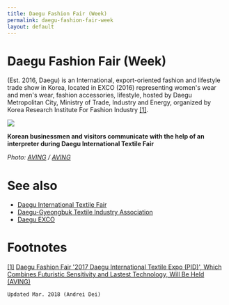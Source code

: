 ```yaml
---
title: Daegu Fashion Fair (Week)
permalink: daegu-fashion-fair-week
layout: default
---
```




# Daegu Fashion Fair (Week)


(Est. 2016, Daegu) is an International, export-oriented fashion and lifestyle trade show in Korea, located in EXCO (2016) representing women's wear and men's wear, fashion accessories, lifestyle, hosted by Daegu Metropolitan City, Ministry of Trade, Industry and Energy, organized by Korea Research Institute For Fashion Industry <span id="a1">[\[1\]](#f1)</span>.

![](http://postfile.aving.net/2017/02/%E1%84%87%E1%85%A1%E1%84%8B%E1%85%B5%E1%84%8B%E1%85%A5-082_batch.jpg)

**Korean businessmen and visitors communicate with the help of an interpreter during Daegu International Textile Fair**

*Photo: [AVING](aving) / [AVING](http://us.aving.net/news/view.php?articleId=1376048)*



# See also

+ [Daegu International Textile Fair](daegu-international-textile-fair)
+ [Daegu-Gyeongbuk Textile Industry Association](daegu-gyeongbuk-textile-industry-association)
+ [Daegu EXCO](daegu-exco)

# Footnotes

[[1]](#a1) <span id="f1"></span> [Daegu Fashion Fair '2017 Daegu International Textile Expo (PID)', Which Combines Futuristic Sensitivity and Lastest Technology, Will Be Held (AVING)](http://us.aving.net/news/view.php?articleId=1376048)

`Updated Mar. 2018 (Andrei Dei)`
